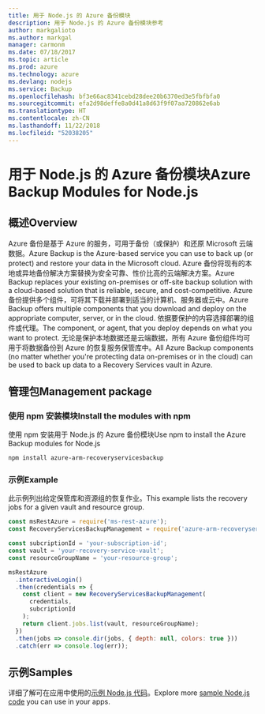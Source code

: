 ```yaml
---
title: 用于 Node.js 的 Azure 备份模块
description: 用于 Node.js 的 Azure 备份模块参考
author: markgalioto
ms.author: markgal
manager: carmonm
ms.date: 07/18/2017
ms.topic: article
ms.prod: azure
ms.technology: azure
ms.devlang: nodejs
ms.service: Backup
ms.openlocfilehash: bf3e66ac8341cebd28dee20b6370ed3e5fbfbfa0
ms.sourcegitcommit: efa2d98deffe8a0d41a8d63f9f07aa720862e6ab
ms.translationtype: HT
ms.contentlocale: zh-CN
ms.lasthandoff: 11/22/2018
ms.locfileid: "52038205"
---
```

# <a name="azure-backup-modules-for-nodejs"></a><span data-ttu-id="8d6e7-103">用于 Node.js 的 Azure 备份模块</span><span class="sxs-lookup"><span data-stu-id="8d6e7-103">Azure Backup Modules for Node.js</span></span>

## <a name="overview"></a><span data-ttu-id="8d6e7-104">概述</span><span class="sxs-lookup"><span data-stu-id="8d6e7-104">Overview</span></span>

<span data-ttu-id="8d6e7-105">Azure 备份是基于 Azure 的服务，可用于备份（或保护）和还原 Microsoft 云端数据。</span><span class="sxs-lookup"><span data-stu-id="8d6e7-105">Azure Backup is the Azure-based service you can use to back up (or protect) and restore your data in the Microsoft cloud.</span></span> <span data-ttu-id="8d6e7-106">Azure 备份将现有的本地或异地备份解决方案替换为安全可靠、性价比高的云端解决方案。</span><span class="sxs-lookup"><span data-stu-id="8d6e7-106">Azure Backup replaces your existing on-premises or off-site backup solution with a cloud-based solution that is reliable, secure, and cost-competitive.</span></span> <span data-ttu-id="8d6e7-107">Azure 备份提供多个组件，可将其下载并部署到适当的计算机、服务器或云中。</span><span class="sxs-lookup"><span data-stu-id="8d6e7-107">Azure Backup offers multiple components that you download and deploy on the appropriate computer, server, or in the cloud.</span></span> <span data-ttu-id="8d6e7-108">依据要保护的内容选择部署的组件或代理。</span><span class="sxs-lookup"><span data-stu-id="8d6e7-108">The component, or agent, that you deploy depends on what you want to protect.</span></span> <span data-ttu-id="8d6e7-109">无论是保护本地数据还是云端数据，所有 Azure 备份组件均可用于将数据备份到 Azure 的恢复服务保管库中。</span><span class="sxs-lookup"><span data-stu-id="8d6e7-109">All Azure Backup components (no matter whether you're protecting data on-premises or in the cloud) can be used to back up data to a Recovery Services vault in Azure.</span></span> 

## <a name="management-package"></a><span data-ttu-id="8d6e7-110">管理包</span><span class="sxs-lookup"><span data-stu-id="8d6e7-110">Management package</span></span>

### <a name="install-the-modules-with-npm"></a><span data-ttu-id="8d6e7-111">使用 npm 安装模块</span><span class="sxs-lookup"><span data-stu-id="8d6e7-111">Install the modules with npm</span></span>

<span data-ttu-id="8d6e7-112">使用 npm 安装用于 Node.js 的 Azure 备份模块</span><span class="sxs-lookup"><span data-stu-id="8d6e7-112">Use npm to install the Azure Backup modules for Node.js</span></span>

```bash
npm install azure-arm-recoveryservicesbackup
```

### <a name="example"></a><span data-ttu-id="8d6e7-113">示例</span><span class="sxs-lookup"><span data-stu-id="8d6e7-113">Example</span></span>

<span data-ttu-id="8d6e7-114">此示例列出给定保管库和资源组的恢复作业。</span><span class="sxs-lookup"><span data-stu-id="8d6e7-114">This example lists the recovery jobs for a given vault and resource group.</span></span>

```javascript
const msRestAzure = require('ms-rest-azure');
const RecoveryServicesBackupManagement = require('azure-arm-recoveryservicesbackup');

const subcriptionId = 'your-subscription-id';
const vault = 'your-recovery-service-vault';
const resourceGroupName = 'your-resource-group';

msRestAzure
  .interactiveLogin()
  .then(credentials => {
    const client = new RecoveryServicesBackupManagement(
      credentials,
      subcriptionId
    );
    return client.jobs.list(vault, resourceGroupName);
  })
  .then(jobs => console.dir(jobs, { depth: null, colors: true }))
  .catch(err => console.log(err));
```

## <a name="samples"></a><span data-ttu-id="8d6e7-115">示例</span><span class="sxs-lookup"><span data-stu-id="8d6e7-115">Samples</span></span>

<span data-ttu-id="8d6e7-116">详细了解可在应用中使用的[示例 Node.js 代码](https://azure.microsoft.com/resources/samples/?platform=nodejs)。</span><span class="sxs-lookup"><span data-stu-id="8d6e7-116">Explore more [sample Node.js code](https://azure.microsoft.com/resources/samples/?platform=nodejs) you can use in your apps.</span></span>

